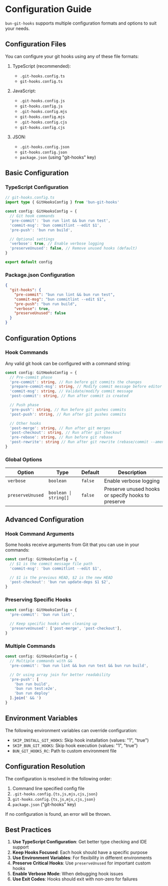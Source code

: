# Configuration Guide

`bun-git-hooks` supports multiple configuration formats and options to suit your needs.

## Configuration Files

You can configure your git hooks using any of these file formats:

1. TypeScript (recommended):
   - `.git-hooks.config.ts`
   - `git-hooks.config.ts`

2. JavaScript:
   - `.git-hooks.config.js`
   - `git-hooks.config.js`
   - `.git-hooks.config.mjs`
   - `git-hooks.config.mjs`
   - `.git-hooks.config.cjs`
   - `git-hooks.config.cjs`

3. JSON:
   - `.git-hooks.config.json`
   - `git-hooks.config.json`
   - `package.json` (using "git-hooks" key)

## Basic Configuration

### TypeScript Configuration

```ts
// git-hooks.config.ts
import type { GitHooksConfig } from 'bun-git-hooks'

const config: GitHooksConfig = {
  // Git hook commands
  'pre-commit': 'bun run lint && bun run test',
  'commit-msg': 'bun commitlint --edit $1',
  'pre-push': 'bun run build',

  // Optional settings
  'verbose': true, // Enable verbose logging
  'preserveUnused': false, // Remove unused hooks (default)
}

export default config
```

### Package.json Configuration

```json
{
  "git-hooks": {
    "pre-commit": "bun run lint && bun run test",
    "commit-msg": "bun commitlint --edit $1",
    "pre-push": "bun run build",
    "verbose": true,
    "preserveUnused": false
  }
}
```

## Configuration Options

### Hook Commands

Any valid git hook can be configured with a command string:

```ts
const config: GitHooksConfig = {
  // Pre-commit phase
  'pre-commit': string, // Run before git commits the changes
  'prepare-commit-msg': string, // Modify commit message before editor
  'commit-msg': string, // Validate/modify commit message
  'post-commit': string, // Run after commit is created

  // Push phase
  'pre-push': string, // Run before git pushes commits
  'post-push': string, // Run after git pushes commits

  // Other hooks
  'post-merge': string, // Run after git merges
  'post-checkout': string, // Run after git checkout
  'pre-rebase': string, // Run before git rebase
  'post-rewrite': string // Run after git rewrite (rebase/commit --amend)
}
```

### Global Options

| Option | Type | Default | Description |
|--------|------|---------|-------------|
| `verbose` | `boolean` | `false` | Enable verbose logging |
| `preserveUnused` | `boolean \| string[]` | `false` | Preserve unused hooks or specify hooks to preserve |

## Advanced Configuration

### Hook Command Arguments

Some hooks receive arguments from Git that you can use in your commands:

```ts
const config: GitHooksConfig = {
  // $1 is the commit message file path
  'commit-msg': 'bun commitlint --edit $1',

  // $1 is the previous HEAD, $2 is the new HEAD
  'post-checkout': 'bun run update-deps $1 $2',
}
```

### Preserving Specific Hooks

```ts
const config: GitHooksConfig = {
  'pre-commit': 'bun run lint',

  // Keep specific hooks when cleaning up
  'preserveUnused': ['post-merge', 'post-checkout'],
}
```

### Multiple Commands

```ts
const config: GitHooksConfig = {
  // Multiple commands with &&
  'pre-commit': 'bun run lint && bun run test && bun run build',

  // Or using array join for better readability
  'pre-push': [
    'bun run build',
    'bun run test:e2e',
    'bun run deploy'
  ].join(' && ')
}
```

## Environment Variables

The following environment variables can override configuration:

- `SKIP_INSTALL_GIT_HOOKS`: Skip hook installation (values: "1", "true")
- `SKIP_BUN_GIT_HOOKS`: Skip hook execution (values: "1", "true")
- `BUN_GIT_HOOKS_RC`: Path to custom environment file

## Configuration Resolution

The configuration is resolved in the following order:

1. Command line specified config file
2. `.git-hooks.config.{ts,js,mjs,cjs,json}`
3. `git-hooks.config.{ts,js,mjs,cjs,json}`
4. `package.json` ("git-hooks" key)

If no configuration is found, an error will be thrown.

## Best Practices

1. **Use TypeScript Configuration**: Get better type checking and IDE support
2. **Keep Hooks Focused**: Each hook should have a specific purpose
3. **Use Environment Variables**: For flexibility in different environments
4. **Preserve Critical Hooks**: Use `preserveUnused` for important custom hooks
5. **Enable Verbose Mode**: When debugging hook issues
6. **Use Exit Codes**: Hooks should exit with non-zero for failures
